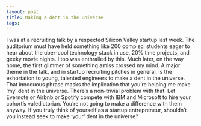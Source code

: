 ```yaml
---
layout: post
title: Making a dent in the universe
tags: 
---
```

I was at a recruiting talk by a respected Silicon Valley startup last week. The auditorium must have held something like 200 comp sci students eager to hear about the uber-cool technology stack in use, 20% time projects, and geeky movie nights. I too was enthralled by this.
Much later, on the way home, the first glimmer of something amiss crossed my mind. A major theme in the talk, and in startup recruiting pitches in general, is the exhortation to young, talented engineers to make a dent in the universe. That innocuous phrase masks the implication that you’re helping me make ‘my’ dent in the universe.
There’s a non-trivial problem with that. Let Evernote or Airbnb or Spotify compete with IBM and Microsoft to hire your cohort’s valedictorian. You’re not going to make a difference with them anyway. If you truly think of yourself as a startup entrepreneur, shouldn’t you instead seek to make ‘your’ dent in the universe?
